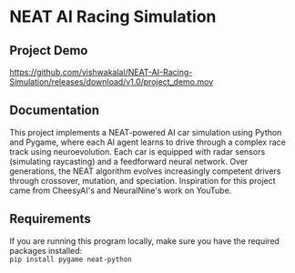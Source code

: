 # NEAT AI Racing Simulation
## Project Demo
https://github.com/vishwakalal/NEAT-AI-Racing-Simulation/releases/download/v1.0/project_demo.mov

## Documentation
This project implements a NEAT-powered AI car simulation using Python and Pygame, where each AI agent learns to drive through a complex race track using neuroevolution. Each car is equipped with radar sensors (simulating raycasting) and a feedforward neural network. Over generations, the NEAT algorithm evolves increasingly competent drivers through crossover, mutation, and speciation. Inspiration for this project came from CheesyAI's and NeuralNine's work on YouTube.
## Requirements
If you are running this program locally, make sure you have the required packages installed:   
`pip install pygame neat-python`

